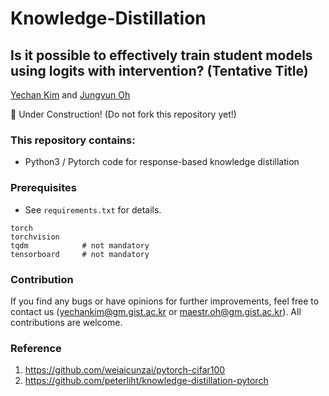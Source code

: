 # Knowledge-Distillation
## Is it possible to effectively train student models using logits with intervention? (Tentative Title) 
[Yechan Kim](https://github.com/unique-chan) and [Jungyun Oh](https://github.com/Dodant)

🚧 Under Construction! (Do not fork this repository yet!)

### This repository contains:
- Python3 / Pytorch code for response-based knowledge distillation



### Prerequisites
- See `requirements.txt` for details.
~~~ME
torch
torchvision
tqdm            # not mandatory
tensorboard     # not mandatory
~~~


### Contribution
If you find any bugs or have opinions for further improvements, feel free to contact us (yechankim@gm.gist.ac.kr or maestr.oh@gm.gist.ac.kr). All contributions are welcome.


### Reference
1. https://github.com/weiaicunzai/pytorch-cifar100
2. https://github.com/peterliht/knowledge-distillation-pytorch
